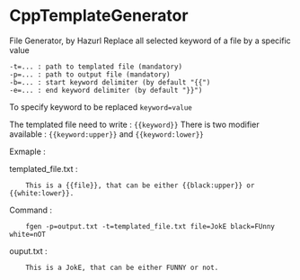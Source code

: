 # CppTemplateGenerator

File Generator, by Hazurl
Replace all selected keyword of a file by a specific value
```
-t=... : path to templated file (mandatory)
-p=... : path to output file (mandatory)
-b=... : start keyword delimiter (by default "{{")
-e=... : end keyword delimiter (by default "}}")
```
To specify keyword to be replaced `keyword=value`

The templated file need to write : `{{keyword}}`
There is two modifier available : `{{keyword:upper}}` and `{{keyword:lower}}`

Exmaple :

templated_file.txt :
```
	This is a {{file}}, that can be either {{black:upper}} or {{white:lower}}.
```
Command : 
```
	fgen -p=output.txt -t=templated_file.txt file=JokE black=FUnny white=nOT
```
ouput.txt : 
```
	This is a JokE, that can be either FUNNY or not.
```
